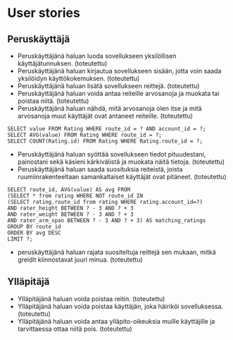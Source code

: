 # User stories

## Peruskäyttäjä
- Peruskäyttäjänä haluan luoda sovellukseen yksilöllisen käyttäjätunnuksen. (toteutettu)
- Peruskäyttäjänä haluan kirjautua sovellukseen sisään, jotta voin saada yksilöidyn käyttökokemuksen. (toteutettu)
- Peruskäyttäjänä haluan lisätä sovellukseen reittejä. (toteutettu)
- Peruskäyttäjänä haluan voida antaa reiteille arvosanoja ja muokata tai poistaa niitä. (toteutettu)
- Peruskäyttäjänä haluan nähdä, mitä arvosanoja olen itse ja mitä arvosanoja muut käyttäjät ovat antaneet reiteille. (toteutettu)
```
SELECT value FROM Rating WHERE route_id = ? AND account_id = ?;
SELECT AVG(value) FROM Rating WHERE route_id = ?;
SELECT COUNT(Rating.id) FROM Rating WHERE Rating.route_id = ?;
```
- Peruskäyttäjänä haluan syöttää sovellukseen tiedot pituudestani, painostani sekä käsieni kärkivälistä ja muokata näitä tietoja. (toteutettu)
- Peruskäyttäjänä haluan saada suosituksia reiteistä, joista ruumiinrakenteeltaan samankaltaiset käyttäjät ovat pitäneet. (toteutettu)
```
SELECT route_id, AVG(value) AS avg FROM
(SELECT * from rating WHERE NOT route_id IN
(SELECT rating.route_id from rating WHERE rating.account_id=?)
AND rater_height BETWEEN ? - 3 AND ? + 3
AND rater_weight BETWEEN ? - 3 AND ? + 3
AND rater_arm_span BETWEEN ? - 3 AND ? + 3) AS matching_ratings
GROUP BY route_id
ORDER BY avg DESC
LIMIT ?;
```
- peruskäyttäjänä haluan rajata suositeltuja reittejä sen mukaan, mitkä greidit kiinnostavat juuri minua. (toteutettu)

## Ylläpitäjä
- Ylläpitäjänä haluan voida poistaa reitin. (toteutettu)
- Ylläpitäjänä haluan voida poistaa käyttäjän, joka häiriköi sovelluksessa.(toteutettu)
- Ylläpitäjänä haluan voida antaa ylläpito-oikeuksia muille käyttäjille ja tarvittaessa ottaa niitä pois. (toteutettu)
